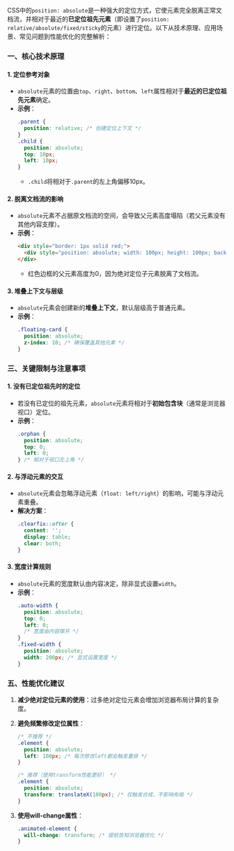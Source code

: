 CSS中的`position: absolute`是一种强大的定位方式，它使元素完全脱离正常文档流，并相对于最近的**已定位祖先元素**（即设置了`position: relative/absolute/fixed/sticky`的元素）进行定位。以下从技术原理、应用场景、常见问题到性能优化的完整解析：

### 一、核心技术原理

#### 1. **定位参考对象**

- `absolute`元素的位置由`top`、`right`、`bottom`、`left`属性相对于**最近的已定位祖先元素**确定。
- **示例**：
  ```css
  .parent {
    position: relative; /* 创建定位上下文 */
  }
  .child {
    position: absolute;
    top: 10px;
    left: 10px;
  }
  ```
  - `.child`将相对于`.parent`的左上角偏移10px。

#### 2. **脱离文档流的影响**

- `absolute`元素不占据原文档流的空间，会导致父元素高度塌陷（若父元素没有其他内容支撑）。
- **示例**：
  ```html
  <div style="border: 1px solid red;">
    <div style="position: absolute; width: 100px; height: 100px; background: blue;"></div>
  </div>
  ```
  - 红色边框的父元素高度为0，因为绝对定位子元素脱离了文档流。

#### 3. **堆叠上下文与层级**

- `absolute`元素会创建新的**堆叠上下文**，默认层级高于普通元素。
- **示例**：
  ```css
  .floating-card {
    position: absolute;
    z-index: 10; /* 确保覆盖其他元素 */
  }
  ```

### 三、关键限制与注意事项

#### 1. **没有已定位祖先时的定位**

- 若没有已定位的祖先元素，`absolute`元素将相对于**初始包含块**（通常是浏览器视口）定位。
- **示例**：
  ```css
  .orphan {
    position: absolute;
    top: 0;
    left: 0;
  } /* 相对于视口左上角 */
  ```

#### 2. **与浮动元素的交互**

- `absolute`元素会忽略浮动元素（`float: left/right`）的影响，可能与浮动元素重叠。
- **解决方案**：
  ```css
  .clearfix::after {
    content: '';
    display: table;
    clear: both;
  }
  ```

#### 3. **宽度计算规则**

- `absolute`元素的宽度默认由内容决定，除非显式设置`width`。
- **示例**：
  ```css
  .auto-width {
    position: absolute;
    top: 0;
    left: 0;
    /* 宽度由内容撑开 */
  }
  .fixed-width {
    position: absolute;
    width: 200px; /* 显式设置宽度 */
  }
  ```

### 五、性能优化建议

1. **减少绝对定位元素的使用**：过多绝对定位元素会增加浏览器布局计算的复杂度。
2. **避免频繁修改定位属性**：

   ```css
   /* 不推荐 */
   .element {
     position: absolute;
     left: 100px; /* 每次修改left都会触发重排 */
   }

   /* 推荐（使用transform性能更好） */
   .element {
     position: absolute;
     transform: translateX(100px); /* 仅触发合成，不影响布局 */
   }
   ```

3. **使用will-change属性**：
   ```css
   .animated-element {
     will-change: transform; /* 提前告知浏览器优化 */
   }
   ```
